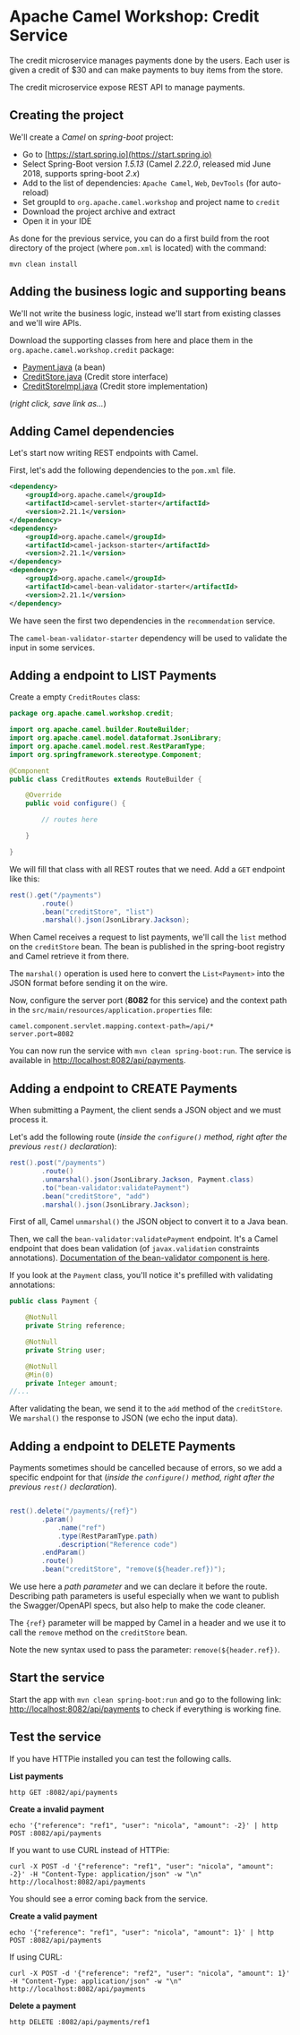 # Apache Camel Workshop: Credit Service

The credit microservice manages payments done by the users.
Each user is given a credit of $30 and can make payments to buy items from the store.

The credit microservice expose REST API to manage payments. 


## Creating the project

We'll create a *Camel* on *spring-boot* project:

- Go to [https://start.spring.io](https://start.spring.io)
- Select Spring-Boot version *1.5.13* (Camel *2.22.0*, released mid June 2018, supports spring-boot *2.x*)
- Add to the list of dependencies: `Apache Camel`, `Web`, `DevTools` (for auto-reload)  
- Set groupId to `org.apache.camel.workshop` and project name to `credit`
- Download the project archive and extract
- Open it in your IDE

As done for the previous service, you can do a first build from the root directory of the project (where `pom.xml` is located) with the command:

```
mvn clean install
```

## Adding the business logic and supporting beans

We'll not write the business logic, instead we'll start from existing classes and we'll wire APIs.

Download the supporting classes from here and place them in the `org.apache.camel.workshop.credit` package:

- [Payment.java](https://raw.githubusercontent.com/nicolaferraro/camel-workshop/master/app/credit/src/main/java/org/apache/camel/workshop/credit/Payment.java) (a bean)
- [CreditStore.java](https://raw.githubusercontent.com/nicolaferraro/camel-workshop/master/app/credit/src/main/java/org/apache/camel/workshop/credit/CreditStore.java) (Credit store interface)
- [CreditStoreImpl.java](https://raw.githubusercontent.com/nicolaferraro/camel-workshop/master/app/credit/src/main/java/org/apache/camel/workshop/credit/CreditStoreImpl.java) (Credit store implementation)

(*right click, save link as...*)

## Adding Camel dependencies

Let's start now writing REST endpoints with Camel.

First, let's add the following dependencies to the `pom.xml` file.

```xml
<dependency>
    <groupId>org.apache.camel</groupId>
    <artifactId>camel-servlet-starter</artifactId>
    <version>2.21.1</version>
</dependency>
<dependency>
    <groupId>org.apache.camel</groupId>
    <artifactId>camel-jackson-starter</artifactId>
    <version>2.21.1</version>
</dependency>
<dependency>
    <groupId>org.apache.camel</groupId>
    <artifactId>camel-bean-validator-starter</artifactId>
    <version>2.21.1</version>
</dependency>
```

We have seen the first two dependencies in the `recommendation` service. 

The `camel-bean-validator-starter` dependency will be used to validate the input in some services. 

## Adding a endpoint to LIST Payments

Create a empty `CreditRoutes` class:

```java
package org.apache.camel.workshop.credit;

import org.apache.camel.builder.RouteBuilder;
import org.apache.camel.model.dataformat.JsonLibrary;
import org.apache.camel.model.rest.RestParamType;
import org.springframework.stereotype.Component;

@Component
public class CreditRoutes extends RouteBuilder {

	@Override
	public void configure() {

		// routes here

	}

}
```

We will fill that class with all REST routes that we need.
Add a `GET` endpoint like this:

```java
rest().get("/payments")
        .route()
        .bean("creditStore", "list")
        .marshal().json(JsonLibrary.Jackson);
```

When Camel receives a request to list payments, we'll call the `list` method on the `creditStore` bean.
The bean is published in the spring-boot registry and Camel retrieve it from there.

The `marshal()` operation is used here to convert the `List<Payment>` into the JSON format before sending it on the wire.

Now, configure the server port (**8082** for this service) and the context path in the `src/main/resources/application.properties` file:

```properties
camel.component.servlet.mapping.context-path=/api/*
server.port=8082
```

You can now run the service with `mvn clean spring-boot:run`.
The service is available in [http://localhost:8082/api/payments](http://localhost:8082/api/payments).

## Adding a endpoint to CREATE Payments

When submitting a Payment, the client sends a JSON object and we must process it.

Let's add the following route (*inside the `configure()` method, right after the previous `rest()` declaration*):

```java
rest().post("/payments")
        .route()
        .unmarshal().json(JsonLibrary.Jackson, Payment.class)
        .to("bean-validator:validatePayment")
        .bean("creditStore", "add")
        .marshal().json(JsonLibrary.Jackson);

```

First of all, Camel `unmarshal()` the JSON object to convert it to a Java bean.

Then, we call the `bean-validator:validatePayment` endpoint. It's a Camel endpoint that 
does bean validation (of `javax.validation` constraints annotations). [Documentation of the 
bean-validator component is here](https://github.com/apache/camel/blob/master/components/camel-bean-validator/src/main/docs/bean-validator-component.adoc).

If you look at the `Payment` class, you'll notice it's prefilled with validating annotations:

```java
public class Payment {

    @NotNull
    private String reference;

    @NotNull
    private String user;

    @NotNull
    @Min(0)
    private Integer amount;
//...
```

After validating the bean, we send it to the `add` method of the `creditStore`.
We `marshal()` the response to JSON (we echo the input data).

## Adding a endpoint to DELETE Payments

Payments sometimes should be cancelled because of errors, so we add a specific endpoint for that (*inside the `configure()` method, right after the previous `rest()` declaration*).

```java

rest().delete("/payments/{ref}")
        .param()
            .name("ref")
            .type(RestParamType.path)
            .description("Reference code")
        .endParam()
        .route()
        .bean("creditStore", "remove(${header.ref})");
```

We use here a *path parameter* and we can declare it before the route.
Describing path parameters is useful especially when we want to publish the Swagger/OpenAPI specs,
but also help to make the code cleaner.

The `{ref}` parameter will be mapped by Camel in a header and we use it to call the `remove` method on the `creditStore` bean.

Note the new syntax used to pass the parameter: `remove(${header.ref})`.


## Start the service

Start the app with `mvn clean spring-boot:run` and go to the following link: [http://localhost:8082/api/payments](http://localhost:8082/api/payments)
to check if everything is working fine.


## Test the service

If you have HTTPie installed you can test the following calls.

**List payments**
```
http GET :8082/api/payments
```

**Create a invalid payment**
```
echo '{"reference": "ref1", "user": "nicola", "amount": -2}' | http POST :8082/api/payments
```

If you want to use CURL instead of HTTPie:
```
curl -X POST -d '{"reference": "ref1", "user": "nicola", "amount": -2}' -H "Content-Type: application/json" -w "\n" http://localhost:8082/api/payments
```

You should see a error coming back from the service.

**Create a valid payment**
```
echo '{"reference": "ref1", "user": "nicola", "amount": 1}' | http POST :8082/api/payments
```

If using CURL:
```
curl -X POST -d '{"reference": "ref2", "user": "nicola", "amount": 1}' -H "Content-Type: application/json" -w "\n" http://localhost:8082/api/payments
```

**Delete a payment**
```
http DELETE :8082/api/payments/ref1
```

